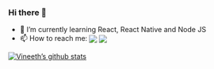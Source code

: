 ### Hi there 👋

- 🌱 I’m currently learning React, React Native and Node JS
- 📫 How to reach me: <a href="https://www.instagram.com/_.la_z_en._/"><img align="center" src="https://img.shields.io/badge/Instagram-E4405F?style=for-the-badge&logo=instagram&logoColor=white"/></a>
<a href="https://www.linkedin.com/in/vineethvg/"><img align="center" src="https://img.shields.io/badge/LinkedIn-0077B5?style=for-the-badge&logo=linkedin&logoColor=white"/></a>

[![Vineeth’s github stats](https://github-readme-stats.vercel.app/api?username=vineethvg)](https://github.com/vineethvg)
